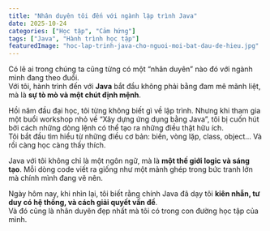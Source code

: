 ```yaml
---
title: "Nhân duyên tôi đến với ngành lập trình Java"
date: 2025-10-24
categories: ["Học tập", "Cảm hứng"]
tags: ["Java", "Hành trình học tập"]
featuredImage: "hoc-lap-trinh-java-cho-nguoi-moi-bat-dau-de-hieu.jpg"
---
```


Có lẽ ai trong chúng ta cũng từng có một “nhân duyên” nào đó với ngành mình đang theo đuổi.  
Với tôi, hành trình đến với **Java** bắt đầu không phải bằng đam mê mãnh liệt, mà là **sự tò mò và một chút định mệnh**.

Hồi năm đầu đại học, tôi từng không biết gì về lập trình. Nhưng khi tham gia một buổi workshop nhỏ về “Xây dựng ứng dụng bằng Java”, tôi bị cuốn hút bởi cách những dòng lệnh có thể tạo ra những điều thật hữu ích.  
Tôi bắt đầu tìm hiểu từ những điều cơ bản: biến, vòng lặp, class, object... Và rồi càng học càng thấy thích.

Java với tôi không chỉ là một ngôn ngữ, mà là **một thế giới logic và sáng tạo**. Mỗi dòng code viết ra giống như một mảnh ghép trong bức tranh lớn mà chính mình đang vẽ nên.

Ngày hôm nay, khi nhìn lại, tôi biết rằng chính Java đã dạy tôi **kiên nhẫn, tư duy có hệ thống, và cách giải quyết vấn đề**.  
Và đó cũng là nhân duyên đẹp nhất mà tôi có trong con đường học tập của mình.